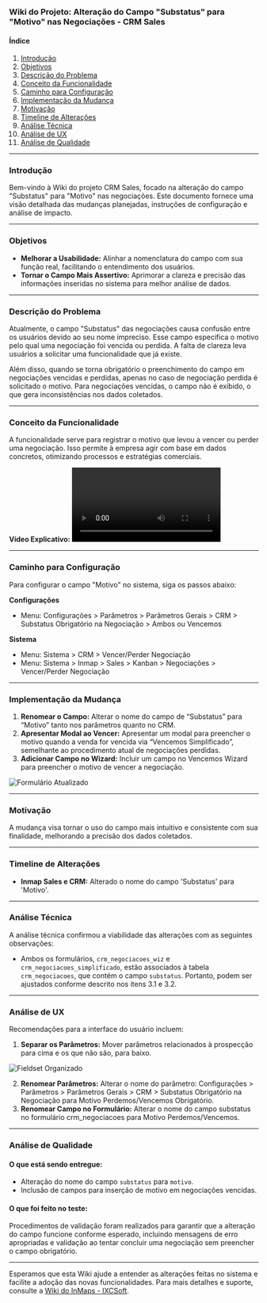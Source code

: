 ### Wiki do Projeto: Alteração do Campo "Substatus" para "Motivo" nas Negociações - CRM Sales

#### Índice
1. [Introdução](#introdução)
2. [Objetivos](#objetivos)
3. [Descrição do Problema](#descrição-do-problema)
4. [Conceito da Funcionalidade](#conceito-da-funcionalidade)
5. [Caminho para Configuração](#caminho-para-configuração)
6. [Implementação da Mudança](#implementação-da-mudança)
7. [Motivação](#motivação)
8. [Timeline de Alterações](#timeline-de-alterações)
9. [Análise Técnica](#análise-técnica)
10. [Análise de UX](#análise-de-ux)
11. [Análise de Qualidade](#análise-de-qualidade)

---

### Introdução

Bem-vindo à Wiki do projeto CRM Sales, focado na alteração do campo "Substatus" para "Motivo" nas negociações. Este documento fornece uma visão detalhada das mudanças planejadas, instruções de configuração e análise de impacto.

---

### Objetivos

- **Melhorar a Usabilidade:** Alinhar a nomenclatura do campo com sua função real, facilitando o entendimento dos usuários.
- **Tornar o Campo Mais Assertivo:** Aprimorar a clareza e precisão das informações inseridas no sistema para melhor análise de dados.

---

### Descrição do Problema

Atualmente, o campo "Substatus" das negociações causa confusão entre os usuários devido ao seu nome impreciso. Esse campo especifica o motivo pelo qual uma negociação foi vencida ou perdida. A falta de clareza leva usuários a solicitar uma funcionalidade que já existe.

Além disso, quando se torna obrigatório o preenchimento do campo em negociações vencidas e perdidas, apenas no caso de negociação perdida é solicitado o motivo. Para negociações vencidas, o campo não é exibido, o que gera inconsistências nos dados coletados.

---

### Conceito da Funcionalidade

A funcionalidade serve para registrar o motivo que levou a vencer ou perder uma negociação. Isso permite à empresa agir com base em dados concretos, otimizando processos e estratégias comerciais.

**Vídeo Explicativo:** ![substatus melhoria.mp4](substatus_melhoria.mp4)

---

### Caminho para Configuração

Para configurar o campo "Motivo" no sistema, siga os passos abaixo:

**Configurações**
- Menu: Configurações > Parâmetros > Parâmetros Gerais > CRM > Substatus Obrigatório na Negociação > Ambos ou Vencemos

**Sistema**
- Menu: Sistema > CRM > Vencer/Perder Negociação
- Menu: Sistema > Inmap > Sales > Kanban > Negociações > Vencer/Perder Negociação

---

### Implementação da Mudança

1. **Renomear o Campo:** Alterar o nome do campo de “Substatus” para “Motivo” tanto nos parâmetros quanto no CRM.
2. **Apresentar Modal ao Vencer:** Apresentar um modal para preencher o motivo quando a venda for vencida via “Vencemos Simplificado”, semelhante ao procedimento atual de negociações perdidas.
3. **Adicionar Campo no Wizard:** Incluir um campo no Vencemos Wizard para preencher o motivo de vencer a negociação.

![Formulário Atualizado](image-20240730-194517.png)

---

### Motivação

A mudança visa tornar o uso do campo mais intuitivo e consistente com sua finalidade, melhorando a precisão dos dados coletados.

---

### Timeline de Alterações

- **Inmap Sales e CRM:** Alterado o nome do campo 'Substatus' para 'Motivo'.

---

### Análise Técnica

A análise técnica confirmou a viabilidade das alterações com as seguintes observações:

- Ambos os formulários, `crm_negociacoes_wiz` e `crm_negociacoes_simplificado`, estão associados à tabela `crm_negociacoes`, que contém o campo `substatus`. Portanto, podem ser ajustados conforme descrito nos itens 3.1 e 3.2.

---

### Análise de UX

Recomendações para a interface do usuário incluem:

1. **Separar os Parâmetros:** Mover parâmetros relacionados à prospecção para cima e os que não são, para baixo.
  
![Fieldset Organizado](image-20240806-165033.png)

2. **Renomear Parâmetros:** Alterar o nome do parâmetro: Configurações > Parâmetros > Parâmetros Gerais > CRM > Substatus Obrigatório na Negociação para Motivo Perdemos/Vencemos Obrigatório.
3. **Renomear Campo no Formulário:** Alterar o nome do campo substatus no formulário crm_negociacoes para Motivo Perdemos/Vencemos.

---

### Análise de Qualidade

#### O que está sendo entregue:

- Alteração do nome do campo `substatus` para `motivo`.
- Inclusão de campos para inserção de motivo em negociações vencidas.

#### O que foi feito no teste:

Procedimentos de validação foram realizados para garantir que a alteração do campo funcione conforme esperado, incluindo mensagens de erro apropriadas e validação ao tentar concluir uma negociação sem preencher o campo obrigatório.

---

Esperamos que esta Wiki ajude a entender as alterações feitas no sistema e facilite a adoção das novas funcionalidades. Para mais detalhes e suporte, consulte a [Wiki do InMaps - IXCSoft](https://wiki-inmap.ixcsoft.com.br/pt-br/home).